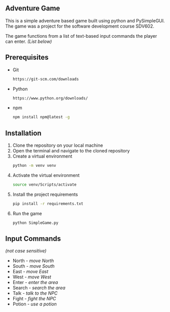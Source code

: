 <!-- GETTING STARTED -->
## Adventure Game

This is a simple adventure based game built using python and PySimpleGUI. The game was a project for the software development course SDV602.

The game functions from a list of text-based input commands the player can enter. <i>(List below)</i>

## Prerequisites

* Git
    ```sh
    https://git-scm.com/downloads
    ```
* Python
  ```sh
  https://www.python.org/downloads/
  ```
* npm
  ```sh
  npm install npm@latest -g
  ```

## Installation

1. Clone the repository on your local machine
2. Open the terminal and navigate to the cloned repository
3. Create a virtual environment
    ```sh
    python -m venv venv
    ```
4. Activate the virtual environment
    ```sh
    source venv/Scripts/activate
    ```
5. Install the project requirements
    ```sh
    pip install -r requirements.txt
    ```
6. Run the game
    ```sh
    python SimpleGame.py
    ```

## Input Commands

<i>(not case sensitive)</i>

* North - <i>move North</i>
* South - <i>move South</i>
* East - <i>move East</i>
* West - <i>move West</i>
* Enter - <i>enter the area</i>
* Search - <i>search the area</i>
* Talk - <i>talk to the NPC</i>
* Fight - <i>fight the NPC</i>
* Potion - <i>use a potion</i>